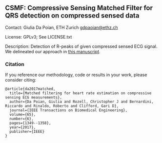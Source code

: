 ## CSMF: Compressive Sensing Matched Filter for QRS detection on compressed sensed data

Contact: Giulia Da Poian, ETH Zurich <gdpaoian@ethz.ch>

License: GPLv3; See LICENSE.txt

Description: Detection of R-peaks of given compressed sensed ECG signal. We delineated our approach in [this manuscript](https://ieeexplore.ieee.org/abstract/document/8038020). 

### Citation

If you reference our methodology, code or results in your work, please consider citing:

    @article{da2017matched,
      title={Matched filtering for heart rate estimation on compressive sensing ECG measurements},
      author={Da Poian, Giulia and Rozell, Christopher J and Bernardini, Riccardo and Rinaldo, Roberto and Clifford, Gari D},
      journal={IEEE Transactions on Biomedical Engineering},
      volume={65},
      number={6},
      pages={1349--1358},
      year={2017},
      publisher={IEEE}
    }


